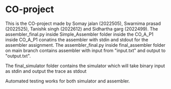 # CO-project
This is the CO-project made by Somay jalan (2022505), Swarnima prasad (2022525), Tanishk singh (2022612) and Sidhartha garg (2022499).
The assembler_final.py inside Simple_Assembler folder inside the CO_A_P1 inside CO_A_P1 conatins the assembler with stdin and stdout for the assembler assignment. The assembler_final.py inside final_assembler folder on main branch contains assembler with input from "input.txt" and output to "output.txt".


The final_simulator folder contains the simulator which will take binary input as stdin and output the trace as stdout


Automated testing works for both simulator and assembler.
